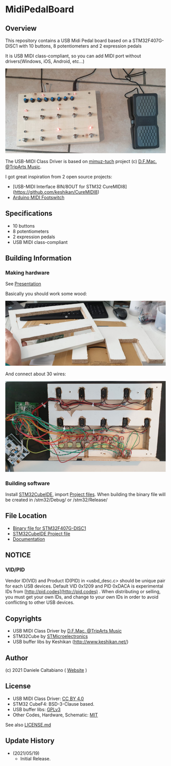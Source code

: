 # MidiPedalBoard

## Overview

This repository contains a USB Midi Pedal board based on a STM32F407G-DISC1 with 10 buttons, 8 potentiometers and 2 expression pedals

It is USB MIDI class-compliant, so you can add MIDI port without drivers(Windows, iOS, Android, etc...)

![Sample Image](./Documents/04_assembled.jpeg)

The USB-MIDI Class Driver is based on [mimuz-tuch](https://github.com/mimuz/mimuz-tuch) project (c) [D.F.Mac. @TripArts Music](https://github.com/tadfmac).

I got great inspiration from 2 open source projects:
* [USB-MIDI Interface 8IN/8OUT for STM32 CureMIDI8] (https://github.com/keshikan/CureMIDI8)
* [Arduino MIDI Footswitch](https://github.com/Hecsall/arduino-midi-footswitch) 

## Specifications

* 10 buttons
* 8 potentiometers
* 2 expression pedals
* USB MIDI class-compliant

## Building Information

### Making hardware

See [Presentation](./Documents/STM32pedalStomps.odp)

Basically you should work some wood:

![Sample Image](./Documents/02_wood_cut.jpeg)

And connect about 30 wires:

![Sample Image](./Documents/03_cabling.jpeg)

### Building software

Install [STM32CubeIDE](https://www.st.com/en/development-tools/stm32cubeide.html), import [Project files](./stm32/).
When building the binary file will be created in /stm32/Debug/ or /stm32/Release/ 

## File Location

* [Binary file for STM32F407G-DISC1](./Documents/Disc407.bin)
* [STM32CubeIDE Project file](./stm32/)
* [Documentation](./Documents/STM32pedalStomps.odp)

## NOTICE

### VID/PID

Vendor ID(VID) and Product ID(PID) in <usbd_desc.c> should be unique pair for each USB devices.
Default VID 0x1209 and PID 0xDACA is experimental IDs from [http://pid.codes](http://pid.codes) .
When distributing or selling, you must get your own IDs, and change to your own IDs in order to avoid conflicting to other USB devices.

## Copyrights

* USB MIDI Class Driver by [D.F.Mac. @TripArts Music](http://ta-music.strikingly.com/)
* STM32Cube by [STMicroelectronics](https://www.st.com/en/development-tools/stm32cubeide.html)
* USB buffer libs by Keshikan (http://www.keshikan.net/)

## Author

(c) 2021 Daniele Caltabiano ( [Website](https://www.danielecaltabiano.com/) )

## License

* USB MIDI Class Driver: [CC BY 4.0](https://creativecommons.org/licenses/by/4.0/)
* STM32 CubeF4: BSD-3-Clause based.
* USB buffer libs: [GPLv3](https://www.gnu.org/licenses/gpl-3.0.html)
* Other Codes, Hardware, Schematic: [MIT](https://opensource.org/licenses/mit-license.php)

See also [LICENSE.md](./LICENSE.md)

## Update History

* (2021/05/19)
  * Initial Release.